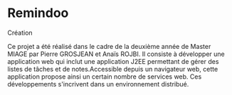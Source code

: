 # Remindoo
Création

Ce projet a été réalisé dans le cadre de la deuxième année de Master MIAGE par Pierre GROSJEAN et Anaïs ROJBI.
Il consiste à développer une application web qui inclut une application J2EE permettant de gérer des listes de tâches et de notes.Accessible depuis un navigateur web, cette application propose ainsi un certain nombre de services web. 
Ces développements s'incrivent dans un environnement distribué.
